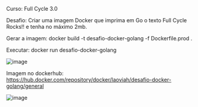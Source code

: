 Curso: Full Cycle 3.0

Desafio: Criar uma imagem Docker que imprima em Go o texto Full Cycle Rocks!! e tenha no máximo 2mb.

Gerar a imagem: 
docker build -t desafio-docker-golang -f Dockerfile.prod .

Executar:
docker run desafio-docker-golang

![image](https://github.com/user-attachments/assets/8602acc2-216c-4caf-ae06-f4e1e6c498fb)



Imagem no dockerhub:
https://hub.docker.com/repository/docker/laoviah/desafio-docker-golang/general

![image](https://github.com/user-attachments/assets/36cfcc46-bbe9-48bc-ab45-dfb1fd9a499c)

